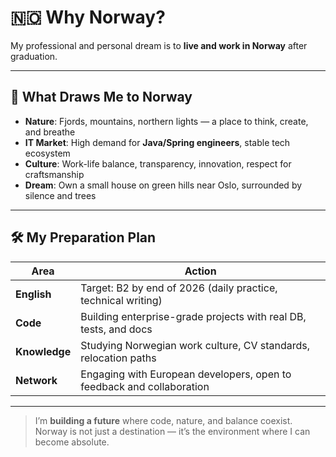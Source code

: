 # 🇳🇴 Why Norway?

My professional and personal dream is to **live and work in Norway** after graduation.

---

## 🌲 What Draws Me to Norway

- **Nature**: Fjords, mountains, northern lights — a place to think, create, and breathe  
- **IT Market**: High demand for **Java/Spring engineers**, stable tech ecosystem  
- **Culture**: Work-life balance, transparency, innovation, respect for craftsmanship  
- **Dream**: Own a small house on green hills near Oslo, surrounded by silence and trees

---

## 🛠️ My Preparation Plan

| Area | Action |
|------|--------|
| **English** | Target: B2 by end of 2026 (daily practice, technical writing) |
| **Code** | Building enterprise-grade projects with real DB, tests, and docs |
| **Knowledge** | Studying Norwegian work culture, CV standards, relocation paths |
| **Network** | Engaging with European developers, open to feedback and collaboration |

---

> I’m **building a future** where code, nature, and balance coexist.  
> Norway is not just a destination — it’s the environment where I can become absolute.
